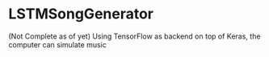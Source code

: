 # LSTMSongGenerator
(Not Complete as of yet) Using TensorFlow as backend on top of Keras, the computer can simulate music
